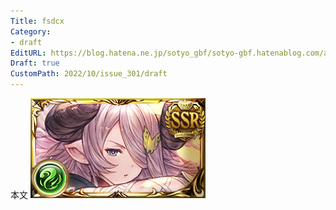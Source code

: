 ```yaml
---
Title: fsdcx
Category:
- draft
EditURL: https://blog.hatena.ne.jp/sotyo_gbf/sotyo-gbf.hatenablog.com/atom/entry/4207112889924323529
Draft: true
CustomPath: 2022/10/issue_301/draft
---
```


本文
![画像](image/unnamed.png)
